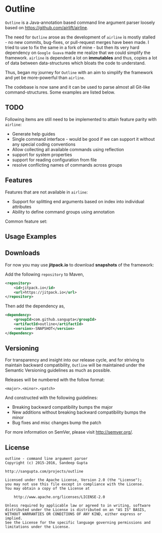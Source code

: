 # Outline

`Outline` is a Java-annotation based command line argument parser loosely based on 
https://github.com/airlift/airline.

The need for `Outline` arose as the development of `airline` is mostly stalled - no
new commits, bug-fixes, or pull-request merges have been made. I tried to use to fix the
same in a fork of mine - but then its very hard dependency on `Google Guava` made me
realize that we could simplify the framework. `airline` is dependent a lot on **immutables**
and thus, copies a lot of data between data-structures which bloats the code to understand.

Thus, began my journey for `Outline` with an aim to simplify the framework and yet be
more-powerful than `airline`.

The codebase is now sane and it can be used to parse almost all Git-like command-structures.
Some examples are listed below.

## TODO

Following items are still need to be implemented to attain feature parity with `airline`:

* Generate help guides
* Single command interface - would be good if we can support it without any special coding conventions
* Allow collecting all available commands using reflection
* support for system properties
* support for reading configuration from file
* resolve conflicting names of commands across groups

## Features

Features that are not available in `airline`:

* Support for splitting end arguments based on index into individual attributes
* Ability to define command groups using annotation

Common feature set:



## Usage Examples

## Downloads

For now you may use **jitpack.io** to download **snapshots** of the framework:

Add the following `repository` to Maven,

```xml
<repository>
    <id>jitpack.io</id>
    <url>https://jitpack.io</url>
</repository>
```

Then add the dependency as,

```xml
<dependency>
    <groupId>com.github.sangupta</groupId>
    <artifactId>outline</artifactId>
    <version>-SNAPSHOT</version>
</dependency>
```

## Versioning

For transparency and insight into our release cycle, and for striving to maintain backward compatibility, 
`Outline` will be maintained under the Semantic Versioning guidelines as much as possible.

Releases will be numbered with the follow format:

`<major>.<minor>.<patch>`

And constructed with the following guidelines:

* Breaking backward compatibility bumps the major
* New additions without breaking backward compatibility bumps the minor
* Bug fixes and misc changes bump the patch

For more information on SemVer, please visit http://semver.org/.

## License
    
```
outline - command line argument parser
Copyright (c) 2015-2016, Sandeep Gupta

http://sangupta.com/projects/outline

Licensed under the Apache License, Version 2.0 (the "License");
you may not use this file except in compliance with the License.
You may obtain a copy of the License at

    http://www.apache.org/licenses/LICENSE-2.0

Unless required by applicable law or agreed to in writing, software
distributed under the License is distributed on an "AS IS" BASIS,
WITHOUT WARRANTIES OR CONDITIONS OF ANY KIND, either express or implied.
See the License for the specific language governing permissions and
limitations under the License.
```